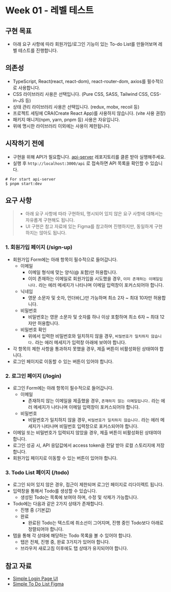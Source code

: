# Week 01 - 레벨 테스트

## 구현 목표

- 아래 요구 사항에 따라 회원가입/로그인 기능이 있는 To-do List를 만들어보며 레벨 테스트를 진행합니다.

## 의존성

- TypeScript, React(react, react-dom), react-router-dom, axios를 필수적으로 사용합니다.
- CSS 라이브러리 사용은 선택입니다. (Pure CSS, SASS, Tailwind CSS, CSS-in-JS 등)
- 상태 관리 라이브러리 사용은 선택입니다. (redux, mobx, recoil 등)
- 프로젝트 세팅에 CRA(Create React App)를 사용하지 않습니다. (vite 사용 권장)
- 패키지 매니저(npm, yarn, pnpm 등) 사용은 자유입니다.
- 위에 명시한 라이브러리 이외에는 사용이 제한됩니다.

## 시작하기 전에
- 구현을 위해 API가 필요합니다. [api-server](https://github.com/frontend-bbusigi/api-server) 레포지토리를 클론 받아 실행해주세요.
- 실행 후 `http://localhost:3000/api` 로 접속하면 API 목록을 확인할 수 있습니다.
  
```shell
# For start api-server
$ pnpm start:dev
```

## 요구 사항

> - 아래 요구 사항에 따라 구현하되, 명시되어 있지 않은 요구 사항에 대해서는 자유롭게 구현해도 됩니다.
> - UI 구현은 참고 자료에 있는 Figma를 참고하며 진행하지만, 동일하게 구현하지는 않아도 됩니다.

### 1. 회원가입 페이지 (/sign-up)

- 회원가입 Form에는 아래 항목이 필수적으로 들어갑니다.
  - 이메일
    - 이메일 형식에 맞는 양식(@ 포함)만 허용합니다.
    - 이미 존재하는 이메일로 회원가입을 시도했을 경우, `이미 존재하는 이메일입니다.` 라는 에러 메세지가 나타나며 이메일 입력창이 포커스되어야 합니다.
  - 닉네임
    - 영문 소문자 및 숫자, 언더바(\_)만 가능하며 최소 2자 ~ 최대 10자만 허용합니다.
  - 비밀번호
    - 비밀번호는 영문 소문자 및 숫자를 하나 이상 포함하며 최소 6자 ~ 최대 12자만 허용합니다.
  - 비밀번호 확인
    - 위에서 입력한 비밀번호와 일치하지 않을 경우, `비밀번호가 일치하지 않습니다.` 라는 에러 메세지가 입력창 아래에 보여야 합니다.
- 각 항목의 제한 사항을 통과하지 못했을 경우, 제출 버튼이 비활성화된 상태여야 합니다.
- 로그인 페이지로 이동할 수 있는 버튼이 있어야 합니다.

### 2. 로그인 페이지 (/login)

- 로그인 Form에는 아래 항목이 필수적으로 들어갑니다.
  - 이메일
    - 존재하지 않는 이메일을 제출했을 경우, `존재하지 않는 이메일입니다.` 라는 에러 메세지가 나타나며 이메일 입력창이 포커스되어야 합니다.
  - 비밀번호
    - 비밀번호가 일치하지 않을 경우, `비밀번호가 일치하지 않습니다.` 라는 에러 메세지가 나타나며 비밀번호 입력창으로 포커스되어야 합니다.
- 이메일 또는 비밀번호가 입력되지 않았을 경우, 제출 버튼이 비활성화된 상태여야 합니다.
- 로그인 성공 시, API 응답값에서 access token을 전달 받아 로컬 스토리지에 저장합니다.
- 회원가입 페이지로 이동할 수 있는 버튼이 있어야 합니다.

### 3. Todo List 페이지 (/todo)

- 로그인 되어 있지 않은 경우, 접근이 제한되며 로그인 페이지로 리다이렉트 됩니다.
- 입력창을 통해서 Todo를 생성할 수 있습니다.
  - 생성된 Todo는 목록에 보여야 하며, 수정 및 삭제가 가능합니다.
- Todo에는 다음과 같은 2가지 상태가 존재합니다.
  - 진행 중 (기본값)
  - 완료
    - 완료된 Todo는 텍스트에 취소선이 그어지며, 진행 중인 Todo보다 아래로 정렬되어야 합니다.
- 탭을 통해 각 상태에 해당하는 Todo 목록을 볼 수 있어야 합니다.
  - 탭은 전체, 진행 중, 완료 3가지가 있어야 합니다.
  - 브라우저 새로고침 이후에도 탭 상태가 유지되어야 합니다.

## 참고 자료

- [Simple Login Page UI](<https://www.figma.com/file/hlxPK0mSudqN6Lfbb2LeVP/%F0%9F%92%BB-Simple-Login-Page-UI-(Community)?type=design&node-id=0%3A1&mode=design&t=mt2TkV820L6ctVVh-1s>)
- [Simple To Do List Figma](<https://www.figma.com/file/lJ5fbnWqh2JUdZCWGqKLZk/Simple-To-Do-List-(Community)?type=design&node-id=0%3A1&mode=design&t=H0dkpSF2XXOfvZ8C-1>)
